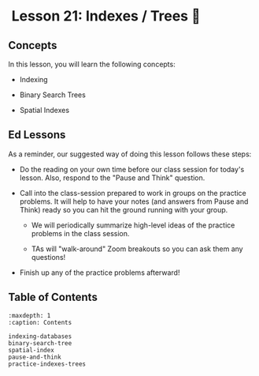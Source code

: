 # <i class="fas fa-book"></i>  Lesson 21: Indexes / Trees 🌳

## Concepts

In this lesson, you will learn the following concepts:

- Indexing

- Binary Search Trees

- Spatial Indexes

## Ed Lessons

As a reminder, our suggested way of doing this lesson follows these steps:

- Do the reading on your own time before our class session for today's lesson. Also, respond to the "Pause and Think" question.

- Call into the class-session prepared to work in groups on the practice problems. It will help to have your notes (and answers from Pause and Think) ready so you can hit the ground running with your group.

  - We will periodically summarize high-level ideas of the practice problems in the class session.

  - TAs will "walk-around" Zoom breakouts so you can ask them any questions!

- Finish up any of the practice problems afterward!

## Table of Contents

```{toctree}
:maxdepth: 1
:caption: Contents

indexing-databases
binary-search-tree
spatial-index
pause-and-think
practice-indexes-trees
```
